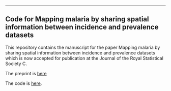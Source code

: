 
---
Code for Mapping malaria by sharing spatial information between incidence and prevalence datasets 
---


This repository contains the manuscript for the paper Mapping malaria by sharing spatial information between incidence and prevalence datasets which is now accepted for publication at the Journal of the Royal Statistical Society C.

The preprint is [here](https://www.medrxiv.org/content/10.1101/2020.02.14.20023069v1)

The code is [here](https://github.com/timcdlucas/Mapping-malaria-by-sharing-spatial-information-between-incidence-and-prevalence-datasets).

